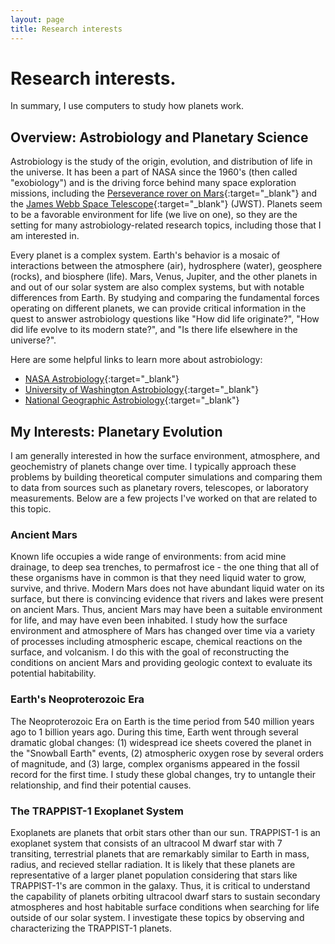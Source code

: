 ```yaml
---
layout: page
title: Research interests
---
```


# Research interests.

In summary, I use computers to study how planets work.

## Overview: Astrobiology and Planetary Science

Astrobiology is the study of the origin, evolution, and distribution of life in the universe. It has been a part of NASA since the 1960's (then called "exobiology") and is the driving force behind many space exploration missions, including the [Perseverance rover on Mars](https://astrobiology.nasa.gov/missions/2020-mars-rover/){:target="_blank"} and the [James Webb Space Telescope](https://astrobiology.nasa.gov/missions/jwst/){:target="_blank"} (JWST). Planets seem to be a favorable environment for life (we live on one), so they are the setting for many astrobiology-related research topics, including those that I am interested in.

Every planet is a complex system. Earth's behavior is a mosaic of interactions between the atmosphere (air), hydrosphere (water), geosphere (rocks), and biosphere (life). Mars, Venus, Jupiter, and the other planets in and out of our solar system are also complex systems, but with notable differences from Earth. By studying and comparing the fundamental forces operating on different planets, we can provide critical information in the quest to answer astrobiology questions like "How did life originate?", "How did life evolve to its modern state?", and "Is there life elsewhere in the universe?".

Here are some helpful links to learn more about astrobiology:

* [NASA Astrobiology](https://astrobiology.nasa.gov/about/){:target="_blank"}
* [University of Washington Astrobiology](https://depts.washington.edu/astrobio/wordpress/about-us/what-is-astrobiology/){:target="_blank"}
* [National Geographic Astrobiology](https://www.nationalgeographic.com/astrobiology/){:target="_blank"}

## My Interests: Planetary Evolution

I am generally interested in how the surface environment, atmosphere, and geochemistry of planets change over time. I typically approach these problems by building theoretical computer simulations and comparing them to data from sources such as planetary rovers, telescopes, or laboratory measurements. Below are a few projects I've worked on that are related to this topic.

### Ancient Mars

<!-- All known life requires liquid water. Modern Mars is cold and dry, but there was abundant liquid water on ancient Mars. We know this from two lines of evidence: (1) pictures of Mars's surface show geologic features that resulted from flowing liquid water, like ancient river valleys and deltas; (2) chemical analysis from Mars rovers has revealed the presence of minerals that can only form when there is liquid water. Organisms on Earth occupy a wide range of environments: from acid mine drainage, to deep sea trenches, to permafrost ice. The one thing that all of these organisms have in common is that they need liquid water to grow, survive, and thrive. So, when we search for life on other planets, it is our first instinct to search for places that have liquid water. This is what makes ancient Mars so interesting: It is the only place in the history of the solar system - besides Earth - where we have evidence for liquid water on the surface of a planet or moon. Thus, the overarching scientific question regarding ancient Mars is: did ancient Mars have the conditions to support life? If so, was ancient Mars inhabited? -->

Known life occupies a wide range of environments: from acid mine drainage, to deep sea trenches, to permafrost ice - the one thing that all of these organisms have in common is that they need liquid water to grow, survive, and thrive. Modern Mars does not have abundant liquid water on its surface, but there is convincing evidence that rivers and lakes were present on ancient Mars. Thus, ancient Mars may have been a suitable environment for life, and may have even been inhabited. I study how the surface environment and atmosphere of Mars has changed over time via a variety of processes including atmospheric escape, chemical reactions on the surface, and volcanism. I do this with the goal of reconstructing the conditions on ancient Mars and providing geologic context to evaluate its potential habitability.

### Earth's Neoproterozoic Era

The Neoproterozoic Era on Earth is the time period from 540 million years ago to 1 billion years ago. During this time, Earth went through several dramatic global changes: (1) widespread ice sheets covered the planet in the "Snowball Earth" events, (2) atmospheric oxygen rose by several orders of magnitude, and (3) large, complex organisms appeared in the fossil record for the first time. I study these global changes, try to untangle their relationship, and find their potential causes.

### The TRAPPIST-1 Exoplanet System

Exoplanets are planets that orbit stars other than our sun. TRAPPIST-1 is an exoplanet system that consists of an ultracool M dwarf star with 7 transiting, terrestrial planets that are remarkably similar to Earth in mass, radius, and recieved stellar radiation. It is likely that these planets are representative of a larger planet population considering that stars like TRAPPIST-1's are common in the galaxy. Thus, it is critical to understand the capability of planets orbiting ultracool dwarf stars to sustain secondary atmospheres and host habitable surface conditions when searching for life outside of our solar system. I investigate these topics by observing and characterizing the TRAPPIST-1 planets.